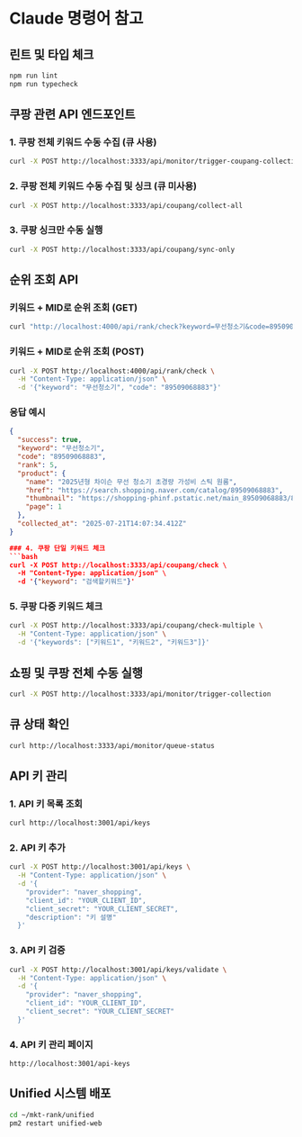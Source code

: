 # Claude 명령어 참고

## 린트 및 타입 체크
```bash
npm run lint
npm run typecheck
```

## 쿠팡 관련 API 엔드포인트

### 1. 쿠팡 전체 키워드 수동 수집 (큐 사용)
```bash
curl -X POST http://localhost:3333/api/monitor/trigger-coupang-collection
```

### 2. 쿠팡 전체 키워드 수동 수집 및 싱크 (큐 미사용)
```bash
curl -X POST http://localhost:3333/api/coupang/collect-all
```

### 3. 쿠팡 싱크만 수동 실행
```bash
curl -X POST http://localhost:3333/api/coupang/sync-only
```

## 순위 조회 API

### 키워드 + MID로 순위 조회 (GET)
```bash
curl "http://localhost:4000/api/rank/check?keyword=무선청소기&code=89509068883"
```

### 키워드 + MID로 순위 조회 (POST)
```bash
curl -X POST http://localhost:4000/api/rank/check \
  -H "Content-Type: application/json" \
  -d '{"keyword": "무선청소기", "code": "89509068883"}'
```

### 응답 예시
```json
{
  "success": true,
  "keyword": "무선청소기",
  "code": "89509068883",
  "rank": 5,
  "product": {
    "name": "2025년형 차이슨 무선 청소기 초경량 가성비 스틱 원룸",
    "href": "https://search.shopping.naver.com/catalog/89509068883",
    "thumbnail": "https://shopping-phinf.pstatic.net/main_89509068883/89509068883.jpg",
    "page": 1
  },
  "collected_at": "2025-07-21T14:07:34.412Z"
}

### 4. 쿠팡 단일 키워드 체크
```bash
curl -X POST http://localhost:3333/api/coupang/check \
  -H "Content-Type: application/json" \
  -d '{"keyword": "검색할키워드"}'
```

### 5. 쿠팡 다중 키워드 체크
```bash
curl -X POST http://localhost:3333/api/coupang/check-multiple \
  -H "Content-Type: application/json" \
  -d '{"keywords": ["키워드1", "키워드2", "키워드3"]}'
```

## 쇼핑 및 쿠팡 전체 수동 실행
```bash
curl -X POST http://localhost:3333/api/monitor/trigger-collection
```

## 큐 상태 확인
```bash
curl http://localhost:3333/api/monitor/queue-status
```

## API 키 관리

### 1. API 키 목록 조회
```bash
curl http://localhost:3001/api/keys
```

### 2. API 키 추가
```bash
curl -X POST http://localhost:3001/api/keys \
  -H "Content-Type: application/json" \
  -d '{
    "provider": "naver_shopping",
    "client_id": "YOUR_CLIENT_ID",
    "client_secret": "YOUR_CLIENT_SECRET",
    "description": "키 설명"
  }'
```

### 3. API 키 검증
```bash
curl -X POST http://localhost:3001/api/keys/validate \
  -H "Content-Type: application/json" \
  -d '{
    "provider": "naver_shopping",
    "client_id": "YOUR_CLIENT_ID",
    "client_secret": "YOUR_CLIENT_SECRET"
  }'
```

### 4. API 키 관리 페이지
```
http://localhost:3001/api-keys
```

## Unified 시스템 배포
```bash
cd ~/mkt-rank/unified
pm2 restart unified-web
```
